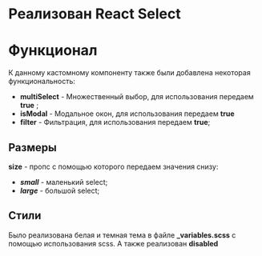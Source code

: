 # Реализован React Select

# Функционал

К данному кастомному компоненту также были добавлена некоторая функциональность:

- **multiSelect** - Множественный выбор, для использования передаем **true** ;
- **isModal** - Модальное окон, для использования передаем **true**
- **filter** - Фильтрация, для использования передаем **true**;

## Размеры

**size** - пропс с помощью которого передаем значения снизу:

- _**small**_ - маленький select;
- _**large**_ - большой select;

## Стили

Было реализована белая и темная тема в файле **\_variables.scss** с помощью использования scss.
А также реализован **disabled**
